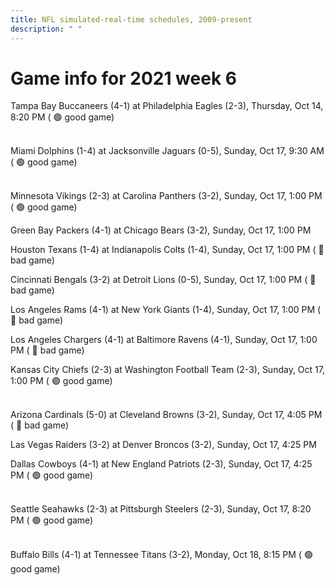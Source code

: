 ```yaml
---
title: NFL simulated-real-time schedules, 2009-present
description: " "
---
```


# Game info for 2021 week 6

Tampa Bay Buccaneers (4-1) at Philadelphia Eagles (2-3), Thursday, Oct 14, 8:20 PM (	:green_circle: good game)

<br/>Miami Dolphins (1-4) at Jacksonville Jaguars (0-5), Sunday, Oct 17, 9:30 AM (	:green_circle: good game)

<br/>Minnesota Vikings (2-3) at Carolina Panthers (3-2), Sunday, Oct 17, 1:00 PM (	:green_circle: good game)

Green Bay Packers (4-1) at Chicago Bears (3-2), Sunday, Oct 17, 1:00 PM

Houston Texans (1-4) at Indianapolis Colts (1-4), Sunday, Oct 17, 1:00 PM (	:red_circle: bad game)

Cincinnati Bengals (3-2) at Detroit Lions (0-5), Sunday, Oct 17, 1:00 PM (	:red_circle: bad game)

Los Angeles Rams (4-1) at New York Giants (1-4), Sunday, Oct 17, 1:00 PM (	:red_circle: bad game)

Los Angeles Chargers (4-1) at Baltimore Ravens (4-1), Sunday, Oct 17, 1:00 PM (	:red_circle: bad game)

Kansas City Chiefs (2-3) at Washington Football Team (2-3), Sunday, Oct 17, 1:00 PM (	:green_circle: good game)

<br/>Arizona Cardinals (5-0) at Cleveland Browns (3-2), Sunday, Oct 17, 4:05 PM (	:red_circle: bad game)

Las Vegas Raiders (3-2) at Denver Broncos (3-2), Sunday, Oct 17, 4:25 PM

Dallas Cowboys (4-1) at New England Patriots (2-3), Sunday, Oct 17, 4:25 PM (	:green_circle: good game)

<br/>Seattle Seahawks (2-3) at Pittsburgh Steelers (2-3), Sunday, Oct 17, 8:20 PM (	:green_circle: good game)

<br/>Buffalo Bills (4-1) at Tennessee Titans (3-2), Monday, Oct 18, 8:15 PM (	:green_circle: good game)


